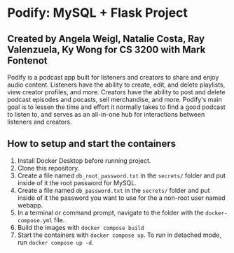 # Podify: MySQL + Flask Project

## Created by Angela Weigl, Natalie Costa, Ray Valenzuela, Ky Wong for CS 3200 with Mark Fontenot

Podify is a podcast app built for listeners and creators to share and enjoy audio content. Listeners have the ability to create, edit, and delete playlists, view creator profiles, and more. Creators have the ability to post and delete podcast episodes and pocasts, sell merchandise, and more. Podify's main goal is to lessen the time and effort it normally takes to find a good podcast to listen to, and serves as an all-in-one hub for interactions between listeners and creators.

## How to setup and start the containers

1. Install Docker Desktop before running project.
1. Clone this repository.  
1. Create a file named `db_root_password.txt` in the `secrets/` folder and put inside of it the root password for MySQL. 
1. Create a file named `db_password.txt` in the `secrets/` folder and put inside of it the password you want to use for the a non-root user named webapp. 
1. In a terminal or command prompt, navigate to the folder with the `docker-compose.yml` file.  
1. Build the images with `docker compose build`
1. Start the containers with `docker compose up`.  To run in detached mode, run `docker compose up -d`. 

